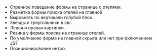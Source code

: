 - Странное поведение формы на странице с отелями.
- Разметка формы поиска отелей на главной.
- Выровнять по вертикали голубой блок.
- Звезды и треугольники в свг.
- Левая и правая картинки.
- Резина у формы поиска на странице отелей.
- По умолчанию форма на главной скрыта или нет при фключенном JS?
- Позиционирование интро.